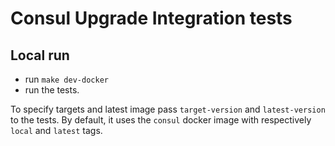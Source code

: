 # Consul Upgrade Integration tests
## Local run
- run `make dev-docker`
- run the tests.

To specify targets and latest image pass `target-version` and `latest-version` to the tests. By default, it uses the `consul` docker image with respectively `local` and `latest` tags.